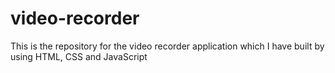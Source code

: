 # video-recorder
This is the repository for the video recorder application which I have built by using HTML, CSS and JavaScript
